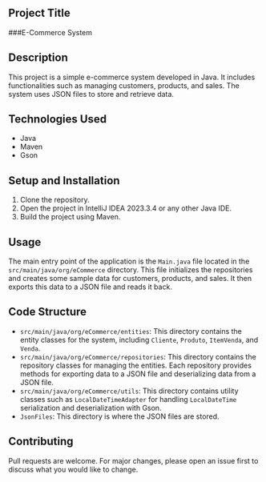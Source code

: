 

## Project Title
###E-Commerce System

## Description
This project is a simple e-commerce system developed in Java. It includes functionalities such as managing customers, products, and sales. The system uses JSON files to store and retrieve data.

## Technologies Used
- Java
- Maven
- Gson

## Setup and Installation
1. Clone the repository.
2. Open the project in IntelliJ IDEA 2023.3.4 or any other Java IDE.
3. Build the project using Maven.

## Usage
The main entry point of the application is the `Main.java` file located in the `src/main/java/org/eCommerce` directory. This file initializes the repositories and creates some sample data for customers, products, and sales. It then exports this data to a JSON file and reads it back.

## Code Structure
- `src/main/java/org/eCommerce/entities`: This directory contains the entity classes for the system, including `Cliente`, `Produto`, `ItemVenda`, and `Venda`.
- `src/main/java/org/eCommerce/repositories`: This directory contains the repository classes for managing the entities. Each repository provides methods for exporting data to a JSON file and deserializing data from a JSON file.
- `src/main/java/org/eCommerce/utils`: This directory contains utility classes such as `LocalDateTimeAdapter` for handling `LocalDateTime` serialization and deserialization with Gson.
- `JsonFiles`: This directory is where the JSON files are stored.

## Contributing
Pull requests are welcome. For major changes, please open an issue first to discuss what you would like to change.

